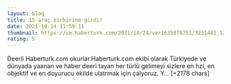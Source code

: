 ```yaml
--- 
layout: blog
title: 15 araç birbirine girdi!
date: 2021-10-24 11:59:11
thumbnail: https://im.haberturk.com/2021/10/24/ver1635076751/3231441_1200x627.jpg
rating: 5
---
```

Deerli Haberturk.com okurlar.Haberturk.com ekibi olarak Türkiyede ve dünyada yaanan ve haber deeri tayan her türlü gelimeyi sizlere en hzl, en objektif ve en doyurucu ekilde ulatrmak için çalyoruz. Y… [+2178 chars]